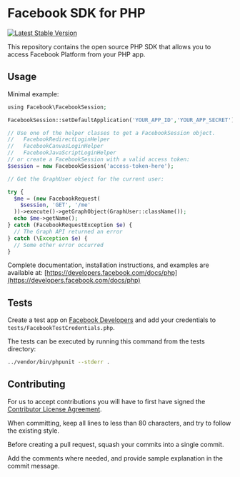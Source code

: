 Facebook SDK for PHP
====================

[![Latest Stable Version](http://img.shields.io/packagist/v/facebook/php-sdk-v4.svg)](https://packagist.org/packages/facebook/php-sdk-v4)


This repository contains the open source PHP SDK that allows you to access Facebook
Platform from your PHP app.


Usage
-----

Minimal example:

```php
using Facebook\FacebookSession;

FacebookSession::setDefaultApplication('YOUR_APP_ID','YOUR_APP_SECRET');

// Use one of the helper classes to get a FacebookSession object.
//   FacebookRedirectLoginHelper
//   FacebookCanvasLoginHelper
//   FacebookJavaScriptLoginHelper
// or create a FacebookSession with a valid access token:
$session = new FacebookSession('access-token-here');

// Get the GraphUser object for the current user:

try {
  $me = (new FacebookRequest(
    $session, 'GET', '/me'
  ))->execute()->getGraphObject(GraphUser::className());
  echo $me->getName();
} catch (FacebookRequestException $e) {
  // The Graph API returned an error
} catch (\Exception $e) {
  // Some other error occurred
}

```

Complete documentation, installation instructions, and examples are available at:
[https://developers.facebook.com/docs/php](https://developers.facebook.com/docs/php)


Tests
-----

Create a test app on [Facebook Developers](https://developers.facebook.com) and add
your credentials to `tests/FacebookTestCredentials.php`.

The tests can be executed by running this command from the tests directory:

```bash
../vendor/bin/phpunit --stderr .
```


Contributing
------------

For us to accept contributions you will have to first have signed the
[Contributor License Agreement](https://developers.facebook.com/opensource/cla).

When committing, keep all lines to less than 80 characters, and try to
follow the existing style.

Before creating a pull request, squash your commits into a single commit.

Add the comments where needed, and provide sample explanation in the
commit message.

